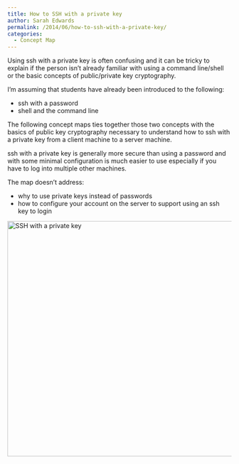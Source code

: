 ```yaml
---
title: How to SSH with a private key
author: Sarah Edwards
permalink: /2014/06/how-to-ssh-with-a-private-key/
categories:
  - Concept Map
---
```

Using ssh with a private key is often confusing and it can be tricky to explain if the person isn&#8217;t already familiar with using a command line/shell or the basic concepts of public/private key cryptography.

I&#8217;m assuming that students have already been introduced to the following:

*   ssh with a password
*   shell and the command line

The following concept maps ties together those two concepts with the basics of public key cryptography necessary to understand how to ssh with a private key from a client machine to a server machine.

ssh with a private key is generally more secure than using a password and with some minimal configuration is much easier to use especially if you have to log into multiple other machines.

The map doesn&#8217;t address:

*   why to use private keys instead of passwords
*   how to configure your account on the server to support using an ssh key to login

[<img class="aligncenter size-large wp-image-7725" alt="SSH with a private key" src="http://files.software-carpentry.org/training-course/2014/06/SEdwards_Week1_homework-1024x768.jpg" width="707" height="530" />][1]

 [1]: http://files.software-carpentry.org/training-course/2014/06/SEdwards_Week1_homework.jpg
